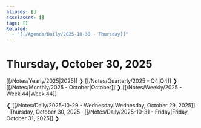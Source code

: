 ```yaml
---
aliases: []
cssclasses: []
tags: []
Related:
  - "[[/Agenda/Daily/2025-10-30 - Thursday]]"
---
```

# Thursday, October 30, 2025

[[/Notes/Yearly/2025|2025]] ❯ [[/Notes/Quarterly/2025 - Q4|Q4]] ❯ [[/Notes/Monthly/2025 - October|October]] ❯ [[/Notes/Weekly/2025 - Week 44|Week 44]]

❮ [[/Notes/Daily/2025-10-29 - Wednesday|Wednesday, October 29, 2025]] · Thursday, October 30, 2025 · [[/Notes/Daily/2025-10-31 - Friday|Friday, October 31, 2025]] ❯


